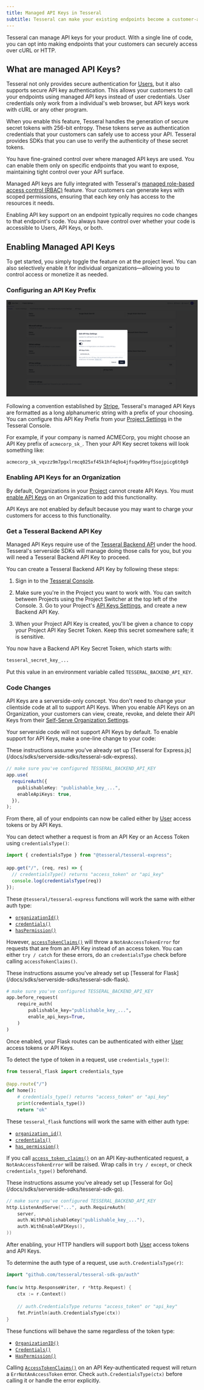 ```yaml
---
title: Managed API Keys in Tesseral
subtitle: Tesseral can make your existing endpoints become a customer-accessible API 
---
```


Tesseral can manage API keys for your product. With a single line of code, you
can opt into making endpoints that your customers can securely access over cURL
or HTTP.

## What are managed API Keys?

Tesseral not only provides secure authentication for
[Users](/docs/concepts/users), but it also supports secure API key
authentication. This allows your customers to call your endpoints using managed
API keys instead of user credentials. User credentials only work from a
individual's web browser, but API keys work with cURL or any other program.

When you enable this feature, Tesseral handles the generation of secure secret
tokens with 256-bit entropy. These tokens serve as authentication credentials
that your customers can safely use to access your API. Tesseral provides SDKs
that you can use to verify the authenticity of these secret tokens.

You have fine-grained control over where managed API keys are used. You can
enable them only on specific endpoints that you want to expose, maintaining
tight control over your API surface.

Managed API keys are fully integrated with Tesseral's [managed role-based access
control (RBAC)](/docs/features/role-based-access-control) feature. Your
customers can generate keys with scoped permissions, ensuring that each key only
has access to the resources it needs.

Enabling API key support on an endpoint typically requires no code changes to
that endpoint's code. You always have control over whether your code is
accessible to Users, API Keys, or both.

## Enabling Managed API Keys

To get started, you simply toggle the feature on at the project level. You can
also selectively enable it for individual organizations—allowing you to control
access or monetize it as needed.

### Configuring an API Key Prefix

<Frame caption="Configuring an API Key Prefix in the Tesseral Console">
  <img src="api-keys-configure-prefix.png" />
</Frame>

Following a convention established by
[Stripe](https://docs.stripe.com/keys#obtain-api-keys), Tesseral's managed API
Keys are formatted as a long alphanumeric string with a prefix of your choosing.
You can configure this API Key Prefix from your [Project
Settings](https://console.tesseral.com/project-settings) in the Tesseral
Console.

For example, if your company is named ACMECorp, you might choose an API Key
prefix of `acmecorp_sk_`. Then your API Key secret tokens will look something
like:

```text
acmecorp_sk_vqvzz9m7pgxlrmcq025xf45k1hf4q9o4jfsqw99nyf5sojpicg6t0g9
```

### Enabling API Keys for an Organization

By default, Organizations in your [Project](/docs/concepts/projects) cannot
create API Keys. You must [enable API
Keys](/docs/concepts/organizations#api-keys-enabled) on an Organization to add
this functionality.

API Keys are not enabled by default because you may want to charge your
customers for access to this functionality.

### Get a Tesseral Backend API Key

Managed API Keys require use of the [Tesseral Backend
API](/docs/backend-api-reference/tesseral-backend-api) under the hood.
Tesseral's serverside SDKs will manage doing those calls for you, but you will
need a Tesseral Backend API Key to proceed.

You can create a Tesseral Backend API Key by following these steps:

1. Sign in to the [Tesseral Console](https://console.tesseral.com).

2. Make sure you're in the Project you want to work with. You can switch between
   Projects using the Project Switcher at the top left of the Console. 3. Go to
   your Project's [API Keys
   Settings](https://console.tesseral.com/project-settings/api-keys), and create a
   new Backend API Key.

3. When your Project API Key is created, you'll be given a
   chance to copy your Project API Key Secret Token. Keep this secret somewhere
   safe; it is sensitive.

You now have a Backend API Key Secret Token, which starts with:

```txt
tesseral_secret_key_...
```

Put this value in an environment variable called `TESSERAL_BACKEND_API_KEY`.

### Code Changes

API Keys are a serverside-only concept. You don't need to change your clientside
code at all to support API Keys. When you enable API Keys on an Organization,
your customers can view, create, revoke, and delete their API Keys from their
[Self-Serve Organization
Settings](/docs/features/self-serve-organization-settings).

Your serverside code will not support API Keys by default. To enable support for
API Keys, make a one-line change to your code:

<Tabs>
<Tab title="Express.js">
<Tip>
These instructions assume you've already set up [Tesseral for Express.js](/docs/sdks/serverside-sdks/tesseral-sdk-express).
</Tip>

```typescript {5}
// make sure you've configured TESSERAL_BACKEND_API_KEY
app.use(
  requireAuth({
    publishableKey: "publishable_key_...",
    enableApiKeys: true,
  }),
);
```

From there, all of your endpoints can now be called either by
[User](/docs/concepts/users) access tokens or by API Keys.

You can detect whether a request is from an API Key or an Access Token using
`credentialsType()`:

```typescript
import { credentialsType } from "@tesseral/tesseral-express";

app.get("/", (req, res) => {
  // credentialsType() returns "access_token" or "api_key"
  console.log(credentialsType(req))
});
```

These `@tesseral/tesseral-express` functions will work the same with either auth
type:

* [`organizationId()`](/docs/sdks/serverside-sdks/tesseral-sdk-express#getting-the-current-organization)
* [`credentials()`](/docs/sdks/serverside-sdks/tesseral-sdk-express#getting-the-requests-authenticated-credentials)
* [`hasPermission()`](/docs/features/role-based-access-control#permission-checks)

However,
[`accessTokenClaims()`](/docs/sdks/serverside-sdks/tesseral-sdk-express#getting-details-about-the-current-user)
will throw a `NotAnAccessTokenError` for requests that are from an API Key
instead of an access token. You can either `try / catch` for these errors, do an
`credentialsType` check before calling `accessTokenClaims()`.

</Tab>

<Tab title="Flask">
<Tip>
These instructions assume you've already set up [Tesseral for Flask](/docs/sdks/serverside-sdks/tesseral-sdk-flask).
</Tip>

```python {5}
# make sure you've configured TESSERAL_BACKEND_API_KEY
app.before_request(
    require_auth(
        publishable_key="publishable_key_...",
        enable_api_keys=True,
    )
)
```

Once enabled, your Flask routes can be authenticated with either
[User](/docs/concepts/users) access tokens or API Keys.

To detect the type of token in a request, use `credentials_type()`:

```python
from tesseral_flask import credentials_type

@app.route("/")
def home():
    # credentials_type() returns "access_token" or "api_key"
    print(credentials_type())
    return "ok"
```

These `tesseral_flask` functions will work the same with either auth type:

* [`organization_id()`](/docs/sdks/serverside-sdks/tesseral-sdk-flask#getting-the-current-organization)
* [`credentials()`](/docs/sdks/serverside-sdks/tesseral-sdk-flask#getting-the-requests-authenticated-credentials)
* [`has_permission()`](/docs/features/role-based-access-control#permission-checks)

If you call
[`access_token_claims()`](/docs/sdks/serverside-sdks/tesseral-sdk-flask#getting-details-about-the-current-user)
on an API Key-authenticated request, a `NotAnAccessTokenError` will be raised.
Wrap calls in `try / except`, or check `credentials_type()` beforehand.

</Tab>

<Tab title="Go">

<Tip>
These instructions assume you've already set up [Tesseral for Go](/docs/sdks/serverside-sdks/tesseral-sdk-go).
</Tip>

```go {5}
// make sure you've configured TESSERAL_BACKEND_API_KEY
http.ListenAndServe("...", auth.RequireAuth(
    server, 
    auth.WithPublishableKey("publishable_key_..."),
    auth.WithEnableAPIKeys(),
))
```

After enabling, your HTTP handlers will support both
[User](/docs/concepts/users) access tokens and API Keys.

To determine the auth type of a request, use `auth.CredentialsType(r)`:

```go
import "github.com/tesseral/tesseral-sdk-go/auth"

func(w http.ResponseWriter, r *http.Request) {
    ctx := r.Context()
    
    // auth.CredentialsType returns "access_token" or "api_key"
    fmt.Println(auth.CredentialsType(ctx))
}
```

These functions will behave the same regardless of the token type:

* [`OrganizationID()`](/docs/sdks/serverside-sdks/tesseral-sdk-go#getting-the-current-organization)
* [`Credentials()`](/docs/sdks/serverside-sdks/tesseral-sdk-go#getting-the-requests-authenticated-credentials)
* [`HasPermission()`](/docs/features/role-based-access-control#permission-checks)

Calling
[`AccessTokenClaims()`](/docs/sdks/serverside-sdks/tesseral-sdk-go#getting-details-about-the-current-user)
on an API Key-authenticated request will return a `ErrNotAnAccessToken` error.
Check `auth.CredentialsType(ctx)` before calling it or handle the error
explicitly.

</Tab>

</Tabs>
